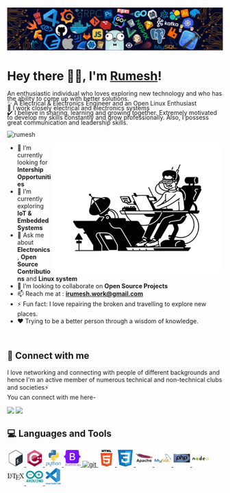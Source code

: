 ![](https://github.com/iRumesh/iRumesh/blob/main/assets/header_.png)
# Hey there 👋🏻, I'm [Rumesh](https://irumesh.is-a.dev/)!
<p style = "line-height: 80%">
An enthusiastic individual who loves exploring new technology and who has the ability to come up with better solutions.  <br/>
  ✨ A Electrical & Electronics Engineer and an Open Linux Enthusiast <br/>
  🌱 I work closely electrical and electronics systems <br/>
  ✔️ I believe in sharing, learning and growing together. Extremely motivated to develop my skills constantly and grow professionally. Also, I possess
    great communication and leadership skills.
<br>
</p>


<p align="left"> <img src="https://komarev.com/ghpvc/?username=irumesh&label=Profile%20views&color=32CD32&style=flat" alt="rumesh" /> </p>

<img align="right" alt="Coding" width="400" src="https://github.com/iRumesh/iRumesh/blob/main/assets/cover.png">

- 🌱 I’m currently looking for <b>Intership Opportunities</b>
- 🔭 I’m currently exploring <b>IoT & Embedded Systems</b>
- 💬 Ask me about **Electronics** , **Open Source Contributions** and **Linux system**
- 👯 I’m looking to collaborate on **Open Source Projects**
- 📫 Reach me at : **irumesh.work@gmail.com**
- ⚡ Fun fact: I love repairing the broken and travelling to explore new places.
- ❤️ Trying to be a better person through a wisdom of knowledge. 
<br/>

<!--
## 🚀 My Blogs
I love exploring technology and documenting stuff that I come across and find interesting. Hoping that you will love reading it :)<br><br>
[<img src="https://img.shields.io/badge/Hashnode-2962FF?style=for-the-badge&logo=hashnode&logoColor=white">](https://blogs.aakanksha.is-a.dev/)
-->

## 🤝 Connect with me
<p>
I love networking and connecting with people of different backgrounds and hence I'm an active member of numerous technical and non-technical clubs and societies⚡
<br/>
You can connect with me here-
</p>


[<img src="https://img.shields.io/badge/linkedin-%230077B5.svg?&style=for-the-badge&logo=linkedin&logoColor=white">]( www.linkedin.com/in/irumesh/)
[<img src="https://img.shields.io/badge/Twitter-1DA1F2?style=for-the-badge&logo=twitter&logoColor=white">](https://twitter.com/irumesh)

## 💻 Languages and Tools

<p align="left"> 
<a href="https://www.gnu.org/software/bash/" target="_blank"> <img src="https://github.com/iRumesh/iRumesh/blob/main/assets/bash-original.svg" alt="bash" width="40" height="40"/> </a> 
<a href="https://www.w3schools.com/cpp/" target="_blank"> <img src="https://github.com/iRumesh/iRumesh/blob/main/assets/cplusplus-original.svg" alt="cplusplus" width="40" height="40"/> </a>
<a href="https://www.python.org" target="_blank"> <img src="https://github.com/iRumesh/iRumesh/blob/main/assets/python-original-wordmark.svg" alt="python" width="40" height="40"/> </a> 
<a href="https://getbootstrap.com" target="_blank"> <img src="https://github.com/iRumesh/iRumesh/blob/main/assets/bootstrap-original-wordmark.svg" alt="bootstrap" width="40" height="40"/> </a>  
<a href="https://git-scm.com/" target="_blank"> <img src="https://www.vectorlogo.zone/logos/git-scm/git-scm-icon.svg" alt="git" width="40" height="40"/> </a> <a href="https://www.w3.org/html/" target="_blank"> <img src="https://github.com/iRumesh/iRumesh/blob/main/assets/html5-original-wordmark.svg" alt="html5" width="40" height="40"/> </a> 
<a href="https://www.w3schools.com/css/" target="_blank"> <img src="https://github.com/iRumesh/iRumesh/blob/main/assets/css3-original.svg" alt="css3" width="40" height="40"/> </a> 
<a href="https://www.apache.org/" target="_blank"> <img src="https://github.com/iRumesh/iRumesh/blob/main/assets/apache-original-wordmark.svg" alt="apache" width="40" height="40"/> </a> 
<a href="https://www.mysql.com/" target="_blank"> <img src="https://github.com/iRumesh/iRumesh/blob/main/assets/mysql-original-wordmark.svg" alt="mysql" width="40" height="40"/> </a> 
<a href="https://www.php.net" target="_blank"> <img src="https://github.com/iRumesh/iRumesh/blob/main/assets/php-original.svg" alt="php" width="40" height="40"/> </a> 
<a href="https://nodejs.org" target="_blank"> <img src="https://github.com/iRumesh/iRumesh/blob/main/assets/nodejs-original-wordmark.svg" alt="nodejs" width="40" height="40"/> </a> 
<a href="https://www.latex-project.org/" target="_blank"> <img src="https://github.com/iRumesh/iRumesh/blob/main/assets/latex-original.svg" alt="latex" width="40" height="40"/> </a> 
<a href="https://www.arduino.cc/" target="_blank"> <img src="https://github.com/iRumesh/iRumesh/blob/main/assets/arduino-original-wordmark.svg" alt="arduino" width="40" height="40"/> </a> 
<a href="[https://www.gnu.org/software/bash/](https://code.visualstudio.com/)" target="_blank"> <img src="https://github.com/iRumesh/iRumesh/blob/main/assets/vscode-original-wordmark.svg" alt="vscode" width="40" height="40"/> </a> 


 </p>

<!---
<p align=center >
<img src="https://github-readme-streak-stats.herokuapp.com/?user=irumesh" /> 
</p>

<p align=center >
<img align="center"  src="https://github-readme-stats.vercel.app/api/top-langs?username=irumesh&show_icons=true&locale=en&layout=compact" alt="irumesh" /></p>
<br/>
<p align=center >
&nbsp;<img align="center" src="https://github-readme-stats.vercel.app/api?username=irumesh&show_icons=true&locale=en" alt="irumesh" />
</p>

## ✔ My Projects
<p>
Check my repositories below 👇
</p>
</div>
--->


<!--
[![Top Langs](https://github-readme-stats.vercel.app/api/top-langs/?username=irumesh&layout=compact)](https://github.com/anuraghazra/github-readme-stats)
Here are some ideas to get you started:

- 🔭 I’m currently working on ...
- 🌱 I’m currently learning ...
- 👯 I’m looking to collaborate on ...
- 🤔 I’m looking for help with ...
- 💬 Ask me about ...
- 📫 How to reach me: ...
- 😄 Pronouns: ...
- ⚡ Fun fact: ...
<img src="https://github.com/TheDudeThatCode/TheDudeThatCode/blob/master/Assets/Hi.gif" width="29px">
### 👉 Front-end
### 👉 Back-end
### 👉 Programming Language
### 👉 Database
### 👉 Version Control
### 👉 Others
-->

<!---
iRumesh/iRumesh is a ✨ special ✨ repository because its `README.md` (this file) appears on your GitHub profile.
You can click the Preview link to take a look at your changes.
--->
